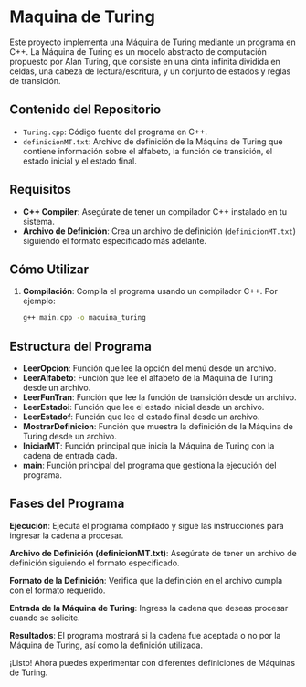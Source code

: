 # Maquina de Turing

Este proyecto implementa una Máquina de Turing mediante un programa en C++. La Máquina de Turing es un modelo abstracto de computación propuesto por Alan Turing, que consiste en una cinta infinita dividida en celdas, una cabeza de lectura/escritura, y un conjunto de estados y reglas de transición.

## Contenido del Repositorio

- `Turing.cpp`: Código fuente del programa en C++.
- `definicionMT.txt`: Archivo de definición de la Máquina de Turing que contiene información sobre el alfabeto, la función de transición, el estado inicial y el estado final.

## Requisitos

- **C++ Compiler**: Asegúrate de tener un compilador C++ instalado en tu sistema.
- **Archivo de Definición**: Crea un archivo de definición (`definicionMT.txt`) siguiendo el formato especificado más adelante.

## Cómo Utilizar

1. **Compilación**: Compila el programa usando un compilador C++. Por ejemplo:
   ```bash
   g++ main.cpp -o maquina_turing

## Estructura del Programa

- **LeerOpcion**: Función que lee la opción del menú desde un archivo.
- **LeerAlfabeto**: Función que lee el alfabeto de la Máquina de Turing desde un archivo.
- **LeerFunTran**: Función que lee la función de transición desde un archivo.
- **LeerEstadoi**: Función que lee el estado inicial desde un archivo.
- **LeerEstadof**: Función que lee el estado final desde un archivo.
- **MostrarDefinicion**: Función que muestra la definición de la Máquina de Turing desde un archivo.
- **IniciarMT**: Función principal que inicia la Máquina de Turing con la cadena de entrada dada.
- **main**: Función principal del programa que gestiona la ejecución del programa.

## Fases del Programa
**Ejecución**: Ejecuta el programa compilado y sigue las instrucciones para ingresar la cadena a procesar.

**Archivo de Definición (definicionMT.txt)**: Asegúrate de tener un archivo de definición siguiendo el formato especificado.

**Formato de la Definición**: Verifica que la definición en el archivo cumpla con el formato requerido.

**Entrada de la Máquina de Turing**: Ingresa la cadena que deseas procesar cuando se solicite.

**Resultados**: El programa mostrará si la cadena fue aceptada o no por la Máquina de Turing, así como la definición utilizada.

¡Listo! Ahora puedes experimentar con diferentes definiciones de Máquinas de Turing.
